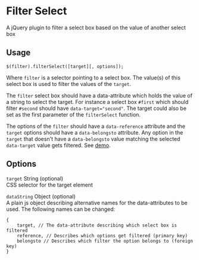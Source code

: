 # Filter Select #

A jQuery plugin to filter a select box based on the value of another select box

## Usage ##

`$(filter).filterSelect([target][, options]);`  

Where `filter` is a selector pointing to a select box. The value(s) of this select box is used to filter the values of the `target`.

The `filter` select box should have a data-attribute which holds the value of a string to select the target. For instance a select box `#first` which should filter `#second` should have `data-target="second"`. The target could also be set as the first parameter of the `filterSelect` function.

The options of the `filter` should have a `data-reference` attribute and the `target` options should have a `data-belongsto` attribute. Any option in the `target` that doesn't have a `data-belongsto` value matching the selected `data-target` value gets filtered. See [demo](demo.html).

## Options ##

`target` String (optional)  
CSS selector for the target element

`dataString` Object (optional)  
A plain js object describing alternative names for the data-attributes to be used. The following names can be changed:  
```
{
	target, // The data-attribute describing which select box is filtered  
	reference, // Describes which options get filtered (primary key)  
	belongsto // Describes which filter the option belongs to (foreign key)  
}
```